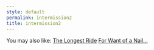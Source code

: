 ```yaml
---
style: default
permalink: intermission2
title: intermission2
---
```

You may also like:
[The Longest Ride](http://scp-wiki.net/the-longest-ride)
[For Want of a Nail...](http://scp-wiki.net/for-want-of-a-nail)